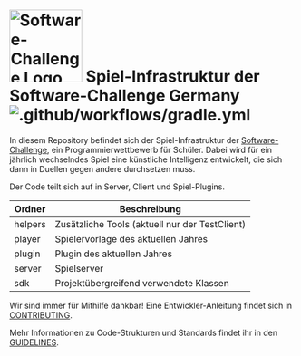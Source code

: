 # <a target="_blank" rel="noopener noreferrer" href="https://www.software-challenge.de"><img width="128" src="https://software-challenge.de/site/themes/freebird/img/logo.png" alt="Software-Challenge Logo"></a> Spiel-Infrastruktur der Software-Challenge Germany ![.github/workflows/gradle.yml](https://github.com/software-challenge/backend/workflows/.github/workflows/gradle.yml/badge.svg)

In diesem Repository befindet sich
der Spiel-Infrastruktur der [Software-Challenge](https://www.software-challenge.de),
ein Programmierwettbewerb für Schüler.
Dabei wird für ein jährlich wechselndes Spiel eine künstliche Intelligenz entwickelt,
die sich dann in Duellen gegen andere durchsetzen muss.

Der Code teilt sich auf in Server, Client und Spiel-Plugins.

| Ordner  | Beschreibung                                   |
|---------|------------------------------------------------|
| helpers | Zusätzliche Tools (aktuell nur der TestClient) |
| player  | Spielervorlage des aktuellen Jahres            |
| plugin  | Plugin des aktuellen Jahres                    |
| server  | Spielserver                                    |
| sdk     | Projektübergreifend verwendete Klassen         |

Wir sind immer für Mithilfe dankbar!
Eine Entwickler-Anleitung findet sich in [CONTRIBUTING](CONTRIBUTING.md).

Mehr Informationen zu Code-Strukturen und Standards findet ihr in den [GUIDELINES](GUIDELINES.md).
